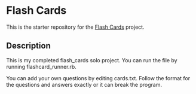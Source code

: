 #  Flash Cards

This is the starter repository for the [Flash Cards](http://backend.turing.io/module1/projects/flashcards) project.

## Description

This is my completed flash_cards solo project. You can run the file by running flashcard_runner.rb. 

You can add your own questions by editing cards.txt. Follow the format for the questions and answers exactly or it can break the program.
